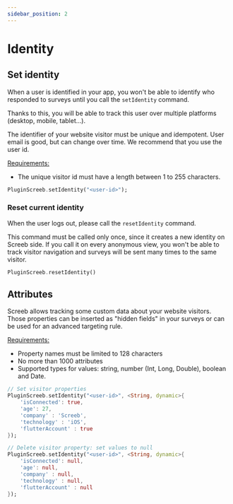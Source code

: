 ```yaml
---
sidebar_position: 2
---
```


# Identity

## Set identity

When a user is identified in your app, you won't be able to identify who responded to surveys until you call the `setIdentity` command.

Thanks to this, you will be able to track this user over multiple platforms (desktop, mobile, tablet...).

The identifier of your website visitor must be unique and idempotent. User email is good, but can change over time. We recommend that you use the user id.

<u>Requirements:</u>

* The unique visitor id must have a length between 1 to 255 characters.

```dart
PluginScreeb.setIdentity("<user-id>");
```

### Reset current identity

When the user logs out, please call the `resetIdentity` command.

This command must be called only once, since it creates a new identity on Screeb side. If you call it on every anonymous view, you won't be able to track visitor navigation and surveys will be sent many times to the same visitor.

```dart
PluginScreeb.resetIdentity()
```

## Attributes

Screeb allows tracking some custom data about your website visitors. Those properties can be inserted as "hidden fields" in your surveys or can be used for an advanced targeting rule.

<u>Requirements:</u>

* Property names must be limited to 128 characters
* No more than 1000 attributes
* Supported types for values: string, number (Int, Long, Double), boolean and Date.

```dart
// Set visitor properties
PluginScreeb.setIdentity("<user-id>", <String, dynamic>{
    'isConnected': true,
    'age': 27,
    'company' : 'Screeb',
    'technology' : 'iOS',
    'flutterAccount' : true
});

// Delete visitor property: set values to null
PluginScreeb.setIdentity("<user-id>", <String, dynamic>{
    'isConnected': null,
    'age': null,
    'company' : null,
    'technology' : null,
    'flutterAccount' : null
});
```
